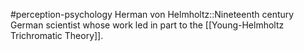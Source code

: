 #perception-psychology 
Herman von Helmholtz::Nineteenth century German scientist whose work led in part to the [[Young-Helmholtz Trichromatic Theory]].